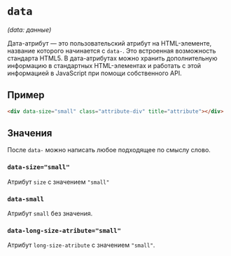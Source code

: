 # `data`

_(data: данные)_

Дата-атрибут — это пользовательский атрибут на HTML-элементе, название которого начинается с `data-`. Это встроенная возможность стандарта HTML5. В дата-атрибутах можно хранить дополнительную информацию в стандартных HTML-элементах и работать с этой информацией в JavaScript при помощи собственного API.

## Пример

```html
<div data-size="small" class="attribute-div" title="attribute"></div>
```

## Значения

После `data-` можно написать любое подходящее по смыслу слово.

### `data-size="small"`

Атрибут `size` с значением `"small"`

### `data-small`

Атрибут `small` без значения.

### `data-long-size-atribute="small"`

Атрибут `long-size-atribute` с значением `"small"`.
